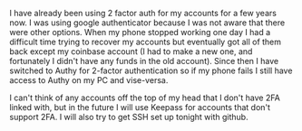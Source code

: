 I have already been using 2 factor auth for my accounts for a few years now. 
I was using google authenticator because I was not aware that there were other options. 
When my phone stopped working one day I had a difficult time trying to recover my accounts but eventually got all of them back except my coinbase account (I had to make a new one, and fortunately I didn't have any funds in the old account).
Since then I have switched to Authy for 2-factor authentication so if my phone fails I still have access to Authy on my PC and vise-versa.  
  
I can't think of any accounts off the top of my head that I don't have 2FA linked with, but in the future I will use Keepass for accounts that don't support 2FA.
I will also try to get SSH set up tonight with github.